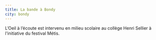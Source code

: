 ```yaml
---
title: La bande à Bondy
city: bondy
---
```


L’Oeil à l’écoute est intervenu en milieu scolaire au collège Henri Sellier à l'initiative du festival Métis.
